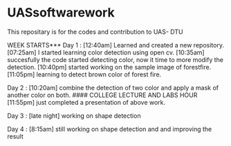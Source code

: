 # UASsoftwarework
This repositary is for the codes and contribution to UAS- DTU

WEEK STARTS***
Day 1 : [12:40am] Learned and created a new repository. 
        [07:25am] I started learning color detection using open cv.
        [10:35am] succesfully the code started detecting color, now it time to more modify the detection.
        [10:40pm] started working on the sample image of forestfire.
        [11:05pm] learning to detect brown color of forest fire.
        
Day 2 : [10:20am] combine the detection of two color and apply a mask of another color on both.
        #### COLLEGE LECTURE AND LABS HOUR
        [11:55pm] just completed a presentation of above work.

Day 3 : [late night] working on shape detection

Day 4 : [8:15am]  still working on shape detection and and improving the result


